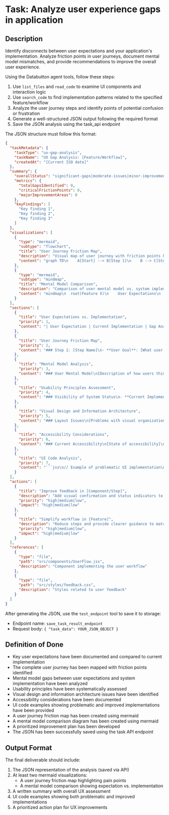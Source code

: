 # Task: Analyze user experience gaps in application

## Description
Identify disconnects between user expectations and your application's implementation. Analyze friction points in user journeys, document mental model mismatches, and provide recommendations to improve the overall user experience.

Using the Databutton agent tools, follow these steps:
1. Use `list_files` and `read_code` to examine UI components and interaction logic
2. Use `search_code` to find implementation patterns related to the specified feature/workflow
3. Analyze the user journey steps and identify points of potential confusion or frustration
4. Generate a well-structured JSON output following the required format
5. Save the JSON analysis using the task_api endpoint

The JSON structure must follow this format:
```json
{
  "taskMetadata": {
    "taskType": "ux-gap-analysis",
    "taskName": "UX Gap Analysis: [Feature/Workflow]",
    "createdAt": "[Current ISO date]"
  },
  "summary": {
    "overallStatus": "significant-gaps|moderate-issues|minor-improvements",
    "metrics": {
      "totalGapsIdentified": 0,
      "criticalFrictionPoints": 0,
      "majorImprovementAreas": 0
    },
    "keyFindings": [
      "Key finding 1",
      "Key finding 2",
      "Key finding 3"
    ]
  },
  "visualizations": [
    {
      "type": "mermaid",
      "subtype": "flowchart",
      "title": "User Journey Friction Map",
      "description": "Visual map of user journey with friction points highlighted",
      "content": "graph TD\n    A[Start] --> B[Step 1]\n    B --> C[Step 2]\n    C --> D{Decision Point}\n    D -->|Option 1| E[Step 3A]\n    D -->|Option 2| F[Step 3B]\n    E --> G[Complete]\n    F --> G\n    style C fill:#f55,stroke:#333,stroke-width:2px\n    style D fill:#f55,stroke:#333,stroke-width:2px"
    },
    {
      "type": "mermaid",
      "subtype": "mindmap",
      "title": "Mental Model Comparison",
      "description": "Comparison of user mental model vs. system implementation",
      "content": "mindmap\n  root(Feature X)\n    User Expectations\n      Simple Process\n      Immediate Feedback\n      Clear Options\n    System Implementation\n      Multi-step Process\n      Delayed Confirmation\n      Hidden Options"
    }
  ],
  "sections": [
    {
      "title": "User Expectations vs. Implementation",
      "priority": 1,
      "content": "| User Expectation | Current Implementation | Gap Analysis | Impact on User |\n|------------------|------------------------|--------------|----------------|\n| [What users expect] | [What actually happens] | [Nature of mismatch] | [How it affects users] |\n| [What users expect] | [What actually happens] | [Nature of mismatch] | [How it affects users] |"
    },
    {
      "title": "User Journey Friction Map",
      "priority": 2,
      "content": "### Step 1: [Step Name]\n- **User Goal**: [What user wants to accomplish]\n- **Current Experience**: [What happens now]\n- **Friction Points**: [Where users get confused/frustrated]\n- **Improvement Opportunity**: [How to reduce friction]\n\n### Step 2: [Step Name]\n- **User Goal**: [What user wants to accomplish]\n- **Current Experience**: [What happens now]\n- **Friction Points**: [Where users get confused/frustrated]\n- **Improvement Opportunity**: [How to reduce friction]"
    },
    {
      "title": "Mental Model Analysis",
      "priority": 3,
      "content": "### User Mental Model\n[Description of how users think the feature works]\n\n### System Implementation\n[Description of how it actually works]\n\n### Alignment Gaps\n[Explanation of where these models don't match]\n\n### Alignment Solutions\n[Strategies to bring these models closer together]"
    },
    {
      "title": "Usability Principles Assessment",
      "priority": 4,
      "content": "### Visibility of System Status\n- **Current Implementation**: [How system status is shown]\n- **Gaps**: [Issues with status visibility]\n- **Recommendations**: [How to improve]\n\n### Match Between System and Real World\n- **Current Implementation**: [How well terminology matches users' language]\n- **Gaps**: [Mismatches in language/concepts]\n- **Recommendations**: [How to improve]\n\n### User Control and Freedom\n- **Current Implementation**: [How much control users have]\n- **Gaps**: [Where users feel trapped]\n- **Recommendations**: [How to improve]\n\n### Error Prevention and Recovery\n- **Current Implementation**: [How errors are prevented/handled]\n- **Gaps**: [Issues with error handling]\n- **Recommendations**: [How to improve]"
    },
    {
      "title": "Visual Design and Information Architecture",
      "priority": 5,
      "content": "### Layout Issues\n[Problems with visual organization]\n\n### Information Hierarchy\n[Issues with content prioritization]\n\n### Visual Feedback\n[Problems with interaction feedback]\n\n### Recommendations\n[How to improve visual aspects]"
    },
    {
      "title": "Accessibility Considerations",
      "priority": 6,
      "content": "### Current Accessibility\n[State of accessibility]\n\n### WCAG Compliance Gaps\n[Where accessibility falls short]\n\n### Recommendations\n[How to improve accessibility]"
    },
    {
      "title": "UI Code Analysis",
      "priority": 7,
      "content": "```jsx\n// Example of problematic UI implementation\n[code snippet]\n// Issues: [explanation of UX issues in the code]\n```\n\n```jsx\n// Example of improved UI implementation\n[improved code snippet]\n// Benefits: [explanation of UX improvements]\n```"
    }
  ],
  "actions": [
    {
      "title": "Improve feedback in [Component/Step]",
      "description": "Add visual confirmation and status indicators to reduce user uncertainty",
      "priority": "high|medium|low",
      "impact": "high|medium|low"
    },
    {
      "title": "Simplify workflow in [Feature]",
      "description": "Reduce steps and provide clearer guidance to match user expectations",
      "priority": "high|medium|low",
      "impact": "high|medium|low"
    }
  ],
  "references": [
    {
      "type": "file",
      "path": "src/components/UserFlow.jsx",
      "description": "Component implementing the user workflow"
    },
    {
      "type": "file",
      "path": "src/styles/feedback.css",
      "description": "Styles related to user feedback"
    }
  ]
}
```

After generating the JSON, use the `test_endpoint` tool to save it to storage:
- Endpoint name: `save_task_result_endpoint`
- Request body: `{ "task_data": YOUR_JSON_OBJECT }`

## Definition of Done
- Key user expectations have been documented and compared to current implementation
- The complete user journey has been mapped with friction points identified
- Mental model gaps between user expectations and system implementation have been analyzed
- Usability principles have been systematically assessed
- Visual design and information architecture issues have been identified
- Accessibility considerations have been documented
- UI code examples showing problematic and improved implementations have been provided
- A user journey friction map has been created using mermaid
- A mental model comparison diagram has been created using mermaid
- A prioritized improvement plan has been developed
- The JSON has been successfully saved using the task API endpoint

## Output Format
The final deliverable should include:
1. The JSON representation of the analysis (saved via API)
2. At least two mermaid visualizations:
   - A user journey friction map highlighting pain points
   - A mental model comparison showing expectation vs. implementation
3. A written summary with overall UX assessment
4. UI code examples showing both problematic and improved implementations
5. A prioritized action plan for UX improvements
